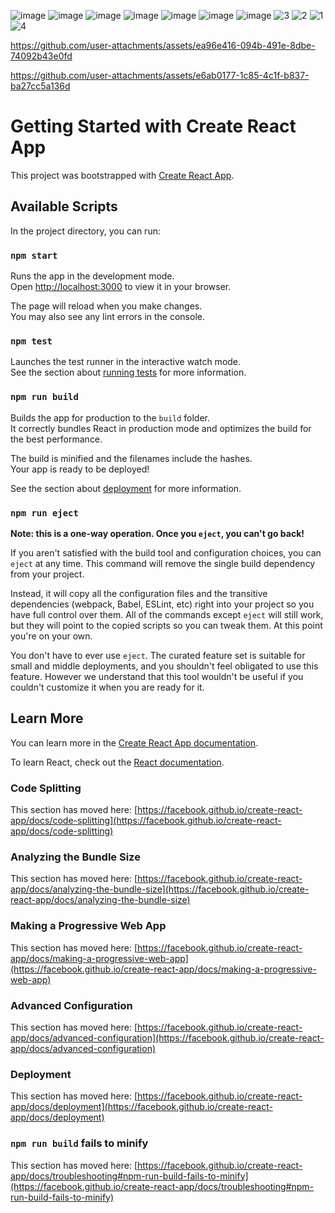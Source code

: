 ![image](https://github.com/user-attachments/assets/e8da2688-9181-4f54-95f0-12d63b4c996f)
![image](https://github.com/user-attachments/assets/4f3b40e7-05b6-4355-b8f8-d0e0e632a2d9)
![image](https://github.com/user-attachments/assets/87156987-54c9-4faa-836c-afbee60173cf)
![image](https://github.com/user-attachments/assets/11a24b64-d2ea-44c9-aa78-47cc102e1bc4)
![image](https://github.com/user-attachments/assets/66a5e532-9f8c-4d67-b0b3-668aebd03619)
![image](https://github.com/user-attachments/assets/cb8a691e-e613-4451-88c4-be135e4dbe58)
![image](https://github.com/user-attachments/assets/82662677-92e6-44c0-ab1c-cb73c0cc55d3)
![3](https://github.com/user-attachments/assets/5e7457d0-d24e-46b0-9cad-0bed5bba3128)
![2](https://github.com/user-attachments/assets/994da5b8-fddc-44f5-a344-5c7fcf3d6f14)
![1](https://github.com/user-attachments/assets/90d86cd0-cc2a-44a3-b3e6-e0662d2f8e76)
![4](https://github.com/user-attachments/assets/af3b754e-03ef-42ff-b6cc-6ee8a05748db)


https://github.com/user-attachments/assets/ea96e416-094b-491e-8dbe-74092b43e0fd


https://github.com/user-attachments/assets/e6ab0177-1c85-4c1f-b837-ba27cc5a136d




# Getting Started with Create React App

This project was bootstrapped with [Create React App](https://github.com/facebook/create-react-app).

## Available Scripts

In the project directory, you can run:

### `npm start`

Runs the app in the development mode.\
Open [http://localhost:3000](http://localhost:3000) to view it in your browser.

The page will reload when you make changes.\
You may also see any lint errors in the console.

### `npm test`

Launches the test runner in the interactive watch mode.\
See the section about [running tests](https://facebook.github.io/create-react-app/docs/running-tests) for more information.

### `npm run build`

Builds the app for production to the `build` folder.\
It correctly bundles React in production mode and optimizes the build for the best performance.

The build is minified and the filenames include the hashes.\
Your app is ready to be deployed!

See the section about [deployment](https://facebook.github.io/create-react-app/docs/deployment) for more information.

### `npm run eject`

**Note: this is a one-way operation. Once you `eject`, you can't go back!**

If you aren't satisfied with the build tool and configuration choices, you can `eject` at any time. This command will remove the single build dependency from your project.

Instead, it will copy all the configuration files and the transitive dependencies (webpack, Babel, ESLint, etc) right into your project so you have full control over them. All of the commands except `eject` will still work, but they will point to the copied scripts so you can tweak them. At this point you're on your own.

You don't have to ever use `eject`. The curated feature set is suitable for small and middle deployments, and you shouldn't feel obligated to use this feature. However we understand that this tool wouldn't be useful if you couldn't customize it when you are ready for it.

## Learn More

You can learn more in the [Create React App documentation](https://facebook.github.io/create-react-app/docs/getting-started).

To learn React, check out the [React documentation](https://reactjs.org/).

### Code Splitting

This section has moved here: [https://facebook.github.io/create-react-app/docs/code-splitting](https://facebook.github.io/create-react-app/docs/code-splitting)

### Analyzing the Bundle Size

This section has moved here: [https://facebook.github.io/create-react-app/docs/analyzing-the-bundle-size](https://facebook.github.io/create-react-app/docs/analyzing-the-bundle-size)

### Making a Progressive Web App

This section has moved here: [https://facebook.github.io/create-react-app/docs/making-a-progressive-web-app](https://facebook.github.io/create-react-app/docs/making-a-progressive-web-app)

### Advanced Configuration

This section has moved here: [https://facebook.github.io/create-react-app/docs/advanced-configuration](https://facebook.github.io/create-react-app/docs/advanced-configuration)

### Deployment

This section has moved here: [https://facebook.github.io/create-react-app/docs/deployment](https://facebook.github.io/create-react-app/docs/deployment)

### `npm run build` fails to minify

This section has moved here: [https://facebook.github.io/create-react-app/docs/troubleshooting#npm-run-build-fails-to-minify](https://facebook.github.io/create-react-app/docs/troubleshooting#npm-run-build-fails-to-minify)
